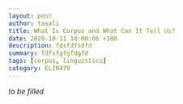 ```yaml
---
layout: post
author: tasali
title: What Is Corpus and What Can It Tell Us? 
date: 2020-10-11 10:00:00 +300
description: fdsfdfsdfd
summary: fdfsfgfgfdgfd
tags: [corpus, linguistics]
category: ELIN479
---
```

_to be filled_
